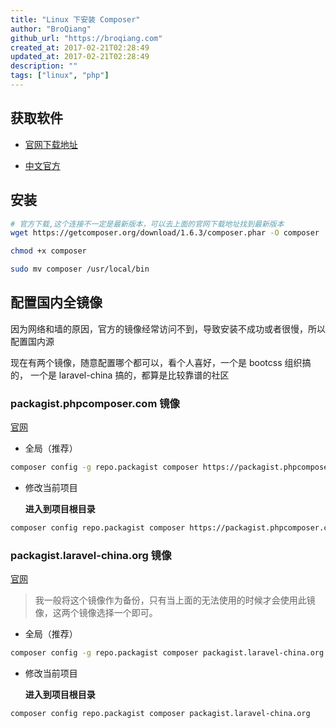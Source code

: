```yaml
---
title: "Linux 下安装 Composer"
author: "BroQiang"
github_url: "https://broqiang.com"
created_at: 2017-02-21T02:28:49
updated_at: 2017-02-21T02:28:49
description: ""
tags: ["linux", "php"]
---
```


## 获取软件

- [官网下载地址](https://getcomposer.org/download)

- [中文官方](https://www.phpcomposer.com/)

## 安装

```bash
# 官方下载,这个连接不一定是最新版本，可以去上面的官网下载地址找到最新版本
wget https://getcomposer.org/download/1.6.3/composer.phar -O composer

chmod +x composer

sudo mv composer /usr/local/bin
```

## 配置国内全镜像

因为网络和墙的原因，官方的镜像经常访问不到，导致安装不成功或者很慢，所以配置国内源

现在有两个镜像，随意配置哪个都可以，看个人喜好，一个是 bootcss 组织搞的，
一个是 laravel-china 搞的，都算是比较靠谱的社区

### packagist.phpcomposer.com 镜像

[官网](https://www.phpcomposer.com)

- 全局（推荐）

```bash
composer config -g repo.packagist composer https://packagist.phpcomposer.com
```

- 修改当前项目

  **进入到项目根目录**

```bash
composer config repo.packagist composer https://packagist.phpcomposer.com
```

### packagist.laravel-china.org 镜像

[官网](https://laravel-china.org/composer)

> 我一般将这个镜像作为备份，只有当上面的无法使用的时候才会使用此镜像，这两个镜像选择一个即可。

- 全局（推荐）

```bash
composer config -g repo.packagist composer packagist.laravel-china.org
```

- 修改当前项目

  **进入到项目根目录**

```bash
composer config repo.packagist composer packagist.laravel-china.org
```
